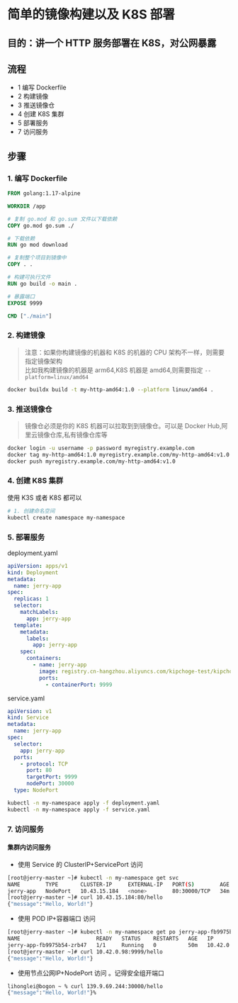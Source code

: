 # 简单的镜像构建以及 K8S 部署


## 目的：讲一个 HTTP 服务部署在 K8S，对公网暴露


## 流程
- 1 编写 Dockerfile
- 2 构建镜像
- 3 推送镜像仓
- 4 创建 K8S 集群
- 5 部署服务
- 7 访问服务

## 步骤

### 1. 编写 Dockerfile

```dockerfile
FROM golang:1.17-alpine

WORKDIR /app

# 复制 go.mod 和 go.sum 文件以下载依赖
COPY go.mod go.sum ./

# 下载依赖
RUN go mod download

# 复制整个项目到镜像中
COPY . .

# 构建可执行文件
RUN go build -o main .

# 暴露端口
EXPOSE 9999

CMD ["./main"]

```
### 2. 构建镜像

> 注意：如果你构建镜像的机器和 K8S 的机器的 CPU 架构不一样，则需要指定镜像架构 <br>
> 比如我构建镜像的机器是 arm64,K8S 机器是 amd64,则需要指定 `--platform=linux/amd64`


```bash
docker buildx build -t my-http-amd64:1.0 --platform linux/amd64 .
```

### 3. 推送镜像仓
> 镜像仓必须是你的 K8S 机器可以拉取到到镜像仓。可以是 Docker Hub,阿里云镜像仓库,私有镜像仓库等


```bash
docker login -u username -p password myregistry.example.com
docker tag my-http-amd64:1.0 myregistry.example.com/my-http-amd64:v1.0
docker push myregistry.example.com/my-http-amd64:v1.0
```

### 4. 创建 K8S 集群
使用 K3S 或者 K8S 都可以

```bash
# 1. 创建命名空间
kubectl create namespace my-namespace
```


### 5. 部署服务

deployment.yaml
```yaml
apiVersion: apps/v1
kind: Deployment
metadata:
  name: jerry-app
spec:
  replicas: 1
  selector:
    matchLabels:
      app: jerry-app
  template:
    metadata:
      labels:
        app: jerry-app
    spec:
      containers:
        - name: jerry-app
          image: registry.cn-hangzhou.aliyuncs.com/kipchoge-test/kipchoge-test-repo:1.0
          ports:
            - containerPort: 9999


```
service.yaml
```yaml
apiVersion: v1
kind: Service
metadata:
  name: jerry-app
spec:
  selector:
    app: jerry-app
  ports:
    - protocol: TCP
      port: 80
      targetPort: 9999
      nodePort: 30000
  type: NodePort
```

```bash
kubectl -n my-namespace apply -f deployment.yaml
kubectl -n my-namespace apply -f service.yaml
```

### 7. 访问服务

#### 集群内访问服务
- 使用 Service 的 ClusterIP+ServicePort 访问
```bash
[root@jerry-master ~]# kubectl -n my-namespace get svc
NAME        TYPE       CLUSTER-IP     EXTERNAL-IP   PORT(S)        AGE
jerry-app   NodePort   10.43.15.184   <none>        80:30000/TCP   34m
[root@jerry-master ~]# curl 10.43.15.184:80/hello
{"message":"Hello, World!"}
```
- 使用 POD IP+容器端口 访问
```bash
[root@jerry-master ~]# kubectl -n my-namespace get po jerry-app-fb9975b54-zrb47 -o wide
NAME                        READY   STATUS    RESTARTS   AGE   IP           NODE           NOMINATED NODE   READINESS GATES
jerry-app-fb9975b54-zrb47   1/1     Running   0          50m   10.42.0.98   jerry-master   <none>           <none>
[root@jerry-master ~]# curl 10.42.0.98:9999/hello
{"message":"Hello, World!"}
```
- 使用节点公网IP+NodePort 访问 。记得安全组开端口
```bash
lihonglei@bogon ~ % curl 139.9.69.244:30000/hello
{"message":"Hello, World!"}%
```




